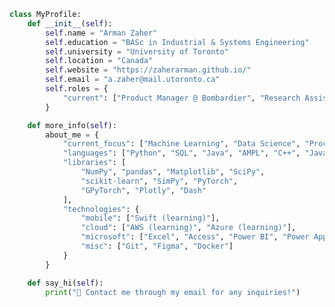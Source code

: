 <!-- <div align="center">
  <img 
    <img src="https://raw.githubusercontent.com/Tarikul-Islam-Anik/Animated-Fluent-Emojis/master/Emojis/People%20with%20professions/Technologist%20Medium%20Skin%20Tone.png"
    alt="Technologist Medium Skin Tone" 
    width="80" 
    height="80" 
  />
  <br>
  <a href="https://git.io/typing-svg">
    <img 
      src="https://readme-typing-svg.demolab.com?font=Poppins&pause=1000&color=F7F7F7&center=true&vCenter=true&width=435&lines=Hey,+I'm+Zaher!" 
      alt="Typing SVG" 
    />
  </a>
</div>

<br>
-->
```python
class MyProfile:
    def __init__(self):
        self.name = "Arman Zaher"
        self.education = "BASc in Industrial & Systems Engineering"
        self.university = "University of Toronto"
        self.location = "Canada"
        self.website = "https://zaherarman.github.io/"
        self.email = "a.zaher@mail.utoronto.ca"
        self.roles = {
            "current": ["Product Manager @ Bombardier", "Research Assistant @ UHN"]
        }

    def more_info(self):
        about_me = {
            "current_focus": ["Machine Learning", "Data Science", "Process Engineering", "Drones"],
            "languages": ["Python", "SQL", "Java", "AMPL", "C++", "JavaScript", "HTML/CSS"],
            "libraries": [
                "NumPy", "pandas", "Matplotlib", "SciPy",
                "scikit-learn", "SimPy", "PyTorch",
                "GPyTorch", "Plotly", "Dash"
            ],
            "technologies": {
                "mobile": ["Swift (learning)"],
                "cloud": ["AWS (learning)", "Azure (learning)"],
                "microsoft": ["Excel", "Access", "Power BI", "Power Apps"],
                "misc": ["Git", "Figma", "Docker"]
            }
        }

    def say_hi(self):
        print("👋 Contact me through my email for any inquiries!")
```
